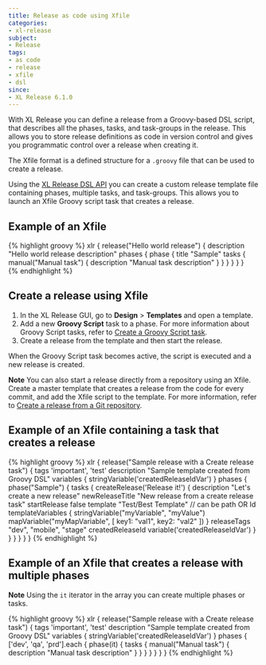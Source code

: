 ```yaml
---
title: Release as code using Xfile
categories:
- xl-release
subject:
- Release
tags:
- as code
- release
- xfile
- dsl
since:
- XL Release 6.1.0
---
```


With XL Release you can define a release from a Groovy-based DSL script, that describes all the phases, tasks, and task-groups in the release. This allows you to store release definitions as code in version control and gives you programmatic control over a release when creating it.

The Xfile format is a defined structure for a `.groovy` file that can be used to create a release.

Using the [XL Release DSL API](/xl-release/6.2.x/dsl-api) you can create a custom release template file containing phases, multiple tasks, and task-groups. This allows you to launch an Xfile Groovy script task that creates a release.

## Example of an Xfile

{% highlight groovy %}
xlr {
    release("Hello world release") {
        description "Hello world release description"
        phases {
            phase {
                title "Sample"
                tasks {
                    manual("Manual task") {
                        description "Manual task description"
                      }
                    }
                  }
                }
              }
            }  
{% endhighlight %}

## Create a release using Xfile

1. In the XL Release GUI, go to **Design** > **Templates** and open a template.
1. Add a new **Groovy Script** task to a phase. For more information about Groovy Script tasks, refer to [Create a Groovy Script task](/xl-release/how-to/create-a-groovy-script-task.html).
1. Create a release from the template and then start the release.

  When the Groovy Script task becomes active, the script is executed and a new release is created.

**Note** You can also start a release directly from a repository using an Xfile. Create a master template that creates a release from the code for every commit, and add the Xfile script to the template. For more information, refer to [Create a release from a Git repository](/xl-release/how-to/create-a-release-from-a-git-repository.html).

## Example of an Xfile containing a task that creates a release

{% highlight groovy %}
xlr {
  release("Sample release with a Create release task") {
    tags 'important', 'test'
    description "Sample template created from Groovy DSL"
    variables {
      stringVariable('createdReleaseIdVar')
    }
    phases {
      phase("Sample") {
        tasks {
          createRelease('Release it!') {
            description "Let's create a new release"
            newReleaseTitle "New release from a create release task"
            startRelease false
            template "Test/Best Template" // can be path OR Id
            templateVariables {
              stringVariable("myVariable", "myValue")
              mapVariable("myMapVariable", [
                key1: "val1",
                key2: "val2"
              ])
            }
            releaseTags "dev", "mobile", "stage"
            createdReleaseId variable('createdReleaseIdVar')
          }
        }
      }
    }
  }
}
{% endhighlight %}

## Example of an Xfile that creates a release with multiple phases

**Note** Using the `it` iterator in the array you can create multiple phases or tasks.

{% highlight groovy %}
xlr {
  release("Sample release with a Create release task") {
    tags 'important', 'test'
    description "Sample template created from Groovy DSL"
    variables {
      stringVariable('createdReleaseIdVar')
    }
    phases {
    ['dev', 'qa', 'prd'].each {
        phase(it) {
          tasks {
            manual("Manual task") {
              description "Manual task description"
            }
          }
        }
      }
    }
  }
}
{% endhighlight %}
